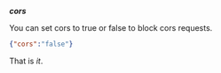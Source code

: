 ***cors***

You can set cors to true or false to block cors requests.

```json
{"cors":"false"}
```

That is *it*.